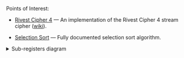 Points of Interest:

* [Rivest Cipher 4](RC4/RC4.asm) — An implementation of the Rivest Cipher 4 stream cipher ([wiki](https://en.wikipedia.org/wiki/RC4)). 

* [Selection Sort](Sorts/SelectionSort.asm) — Fully documented selection sort algorithm.

<details><summary>Sub-registers diagram</summary>

![Subregisters](/.img/sub-registers.png)

</details>
